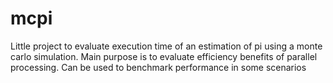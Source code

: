 # mcpi
Little project to evaluate execution time of an estimation of pi using a monte carlo simulation.
Main purpose is to evaluate efficiency benefits of parallel processing. Can be used to benchmark performance in some scenarios
